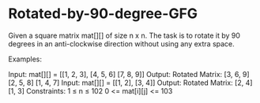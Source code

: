 # Rotated-by-90-degree-GFG
Given a square matrix mat[][] of size n x n. The task is to rotate it by 90 degrees in an anti-clockwise direction without using any extra space. 

Examples:

Input: mat[][] = [[1, 2, 3],
                [4, 5, 6]
                [7, 8, 9]]
Output: Rotated Matrix:
[3, 6, 9]
[2, 5, 8]
[1, 4, 7]
Input: mat[][] = [[1, 2],
                [3, 4]]
Output: Rotated Matrix:
[2, 4]
[1, 3]
Constraints:
1 ≤ n ≤ 102
0 <= mat[i][j] <= 103
